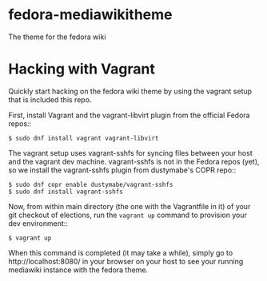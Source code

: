 # fedora-mediawikitheme

The theme for the fedora wiki

Hacking with Vagrant
====================
Quickly start hacking on the fedora wiki theme by using the vagrant setup that
is included this repo.

First, install Vagrant and the vagrant-libvirt plugin from the official Fedora
repos::

    $ sudo dnf install vagrant vagrant-libvirt

The vagrant setup uses vagrant-sshfs for syncing files between your
host and the vagrant dev machine. vagrant-sshfs is not in the Fedora repos
(yet), so we install the vagrant-sshfs plugin from dustymabe's COPR repo::

    $ sudo dnf copr enable dustymabe/vagrant-sshfs
    $ sudo dnf install vagrant-sshfs

Now, from within main directory (the one with the Vagrantfile in it) of your git
checkout of elections, run the ``vagrant up`` command to provision your dev
environment::

    $ vagrant up

When this command is completed (it may take a while), simply go to
http://localhost:8080/ in your browser on your host to see your running
mediawiki instance with the fedora theme.
